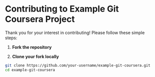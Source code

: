 # Contributing to Example Git Coursera Project

Thank you for your interest in contributing! Please follow these simple steps:

1. **Fork the repository**

2. **Clone your fork locally**  
```bash
git clone https://github.com/your-username/example-git-coursera.git
cd example-git-coursera
